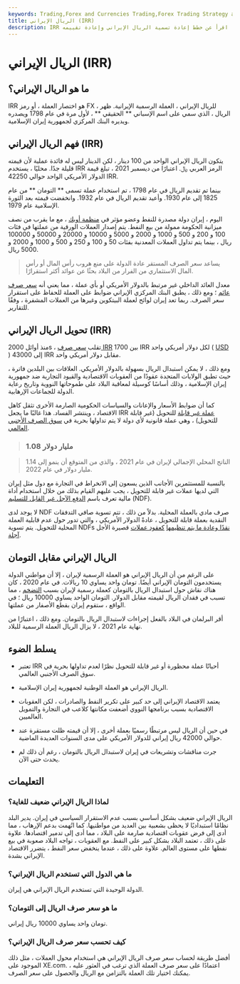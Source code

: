 ```yaml
---
keywords: Trading,Forex and Currencies Trading,Forex Trading Strategy and Education,Strategy and Education
title: الريال الإيراني (IRR)
description: IRR هو اختصار العملة ورمزها للريال الإيراني ، العملة الرسمية لإيران. اقرأ عن خطط إعادة تسمية الريال الإيراني وإعادة تقييمه.
---
```


# الريال الإيراني (IRR)
## ما هو الريال الإيراني؟

IRR هو اختصار العملة ، أو رمز FX ، للريال الإيراني ، العملة الرسمية الإيرانية. ظهر الريال ، الذي سمي على اسم الإسباني ** الحقيقي ** ، لأول مرة في عام 1798 ويصدره ويديره البنك المركزي لجمهورية إيران الإسلامية.

## فهم الريال الإيراني (IRR)

يتكون الريال الإيراني الواحد من 100 دينار ، لكن الدينار ليس له فائدة عملية لأن قيمته قليلة جدًا. محليًا ، يستخدم IRR الرمز العربي ﷼. اعتبارًا من ديسمبر 2021 ، تبلغ قيمة الدولار الأمريكي الواحد حوالي 42250 IRR.

بينما تم تقديم الريال في عام 1798 ، تم استخدام عملة تسمى ** التومان ** من عام 1825 إلى عام 1930. وأعيد تقديم الريال في عام 1932. وانخفضت قيمته بعد الثورة الإسلامية عام 1979.

اليوم ، إيران دولة مصدرة للنفط وعضو مؤثر في [منظمة أوبك](/opec) ، مع ما يقرب من نصف ميزانية الحكومة ممولة من بيع النفط. يتم إصدار العملات الورقية من عملتها في فئات 100 و 200 و 500 و 1000 و 2000 و 5000 و 10000 و 20000 و 50000 و 100000 ريال ، بينما يتم تداول العملات المعدنية بفئات 50 و 100 و 250 و 500 و 1000 و 2000 و 5000 ريال.

> يساعد سعر الصرف المستقر عادة الدولة على منع هروب رأس المال أو رأس المال الاستثماري من الفرار من البلاد بحثًا عن عوائد أكثر استقرارًا.

>

معدل العائد الداخلي غير مرتبط بالدولار الأمريكي أو بأي عملة ، مما يعني أنه [سعر صرف عائم](/floatingexchangerate) ؛ ومع ذلك ، يطبق البنك المركزي الإيراني ضوابط على العملة للحفاظ على استقرار سعر الصرف. ربما تعد إيران لوائح لعملة البيتكوين وغيرها من العملات المشفرة ، وفقًا للتقارير.

## تحويل الريال الإيراني (IRR)

منذ أوائل 2000s ، تقلب [سعر صرف IRR](/exchangerate) بين 1700 IRR لكل دولار أمريكي واحد ( [USD](/usd) ) إلى 43000 IRR مقابل دولار أمريكي واحد.

ومع ذلك ، لا يمكن استبدال الريال بسهولة بالدولار الأمريكي. العلاقات بين البلدين فاترة ، حيث تطبق الولايات المتحدة عقودًا من العقوبات الاقتصادية والقيود التجارية ضد جمهورية إيران الإسلامية ، وذلك أساسًا كوسيلة لمعاقبة البلاد على طموحاتها النووية وتاريخ رعاية الدولة للجماعات الإرهابية.

كما أن ضوابط الأسعار والإعانات والسياسات الحكومية الصارمة الأخرى تثقل كاهل الاقتصاد ، وينتشر الفساد. هذا غالبًا ما يجعل IRR [عملة غير قابلة](/nonconvertiblecurrency) للتحويل (غير قابلة للتحويل) ، وهي عملة قانونية لأي دولة لا يتم تداولها بحرية في [سوق الصرف الأجنبي العالمي](/foreign-exchange-markets).

> ### 1.08 مليار دولار

> الناتج المحلي الإجمالي لإيران في عام 2021 ، والذي من المتوقع أن ينمو إلى 1.14 مليار دولار في عام 2022.

>

بالنسبة للمستثمرين الأجانب الذين يسعون إلى الانخراط في التجارة مع دول مثل إيران التي لديها عملات غير قابلة للتحويل ، يجب عليهم القيام بذلك من خلال استخدام أداة مالية تعرف باسم [الدفع الآجل غير القابل للتسليم](/ndf) (NDF).

لا يوجد لدى NDF صرف مادي بالعملة المحلية. بدلاً من ذلك ، تتم تسوية صافي التدفقات النقدية بعملة قابلة للتحويل ، عادةً الدولار الأمريكي ، والتي تدور حول عدم قابلية العملة المحلية للتحويل. يتم تسوية NDFs [نقدًا وعادة ما يتم تنظيمها](/cashsettlement) [كعقود عملات](/cashsettlement) قصيرة الأجل [آجلة](/forwardcontract).

## الريال الإيراني مقابل التومان

على الرغم من أن الريال الإيراني هو العملة الرسمية لإيران ، إلا أن مواطني الدولة يستخدمون التومان الإيراني أيضًا. تومان واحد يساوي 10 ريالات. في عام 2020 ، كان هناك نقاش حول استبدال الريال بالتومان كعملة رسمية لإيران بسبب [التضخم](/inflation) ، مما تسبب في فقدان الريال لقيمته مقابل الدولار. التومان الواحد يساوي 10000 ريال ؛ في الواقع ، ستقوم إيران بقطع الأصفار من عملتها.

أقر البرلمان في البلاد بالفعل إجراءات لاستبدال الريال بالتومان. ومع ذلك ، اعتبارًا من نهاية عام 2021 ، لا يزال الريال العملة الرسمية للبلاد.

## يسلط الضوء

- تعتبر IRR أحيانًا عملة محظورة أو غير قابلة للتحويل نظرًا لعدم تداولها بحرية في سوق الصرف الأجنبي العالمي.

- الريال الإيراني هو العملة الوطنية لجمهورية إيران الإسلامية.

- يعتمد الاقتصاد الإيراني إلى حد كبير على تكرير النفط والصادرات ، لكن العقوبات الاقتصادية بسبب برنامجها النووي أضعفت مكانتها كلاعب في التجارة والتمويل العالميين.

- في حين أن الريال ليس مرتبطًا رسميًا بعملة أخرى ، إلا أن قيمته ظلت مستقرة عند حوالي 42000 ريال إيراني للدولار الأمريكي على مدى السنوات العديدة الماضية.

- جرت مناقشات وتشريعات في إيران لاستبدال الريال بالتومان ، رغم أن ذلك لم يحدث حتى الآن.

## التعليمات

### لماذا الريال الإيراني ضعيف للغاية؟

الريال الإيراني ضعيف بشكل أساسي بسبب عدم الاستقرار السياسي في إيران. يدير البلد نظامًا استبداديًا لا يحظى بشعبية بين العديد من مواطنيها. كما اتُهمت بدعم الإرهاب ، مما أدى إلى فرض عقوبات اقتصادية صارمة على البلاد ، مما أدى إلى تدمير اقتصادها. علاوة على ذلك ، تعتمد البلاد بشكل كبير على النفط. مع العقوبات ، تواجه البلاد صعوبة في بيع نفطها على مستوى العالم. علاوة على ذلك ، عندما ينخفض سعر النفط ، يتضرر الاقتصاد الإيراني بشدة.

### ما هي الدول التي تستخدم الريال الإيراني؟

الدولة الوحيدة التي تستخدم الريال الإيراني هي إيران.

### ما هو سعر صرف الريال إلى التومان؟

تومان واحد يساوي 10000 ريال إيراني.

### كيف تحسب سعر صرف الريال الإيراني؟

أفضل طريقة لحساب سعر صرف الريال الإيراني هي استخدام محول العملات ، مثل ذلك الموجود على XE.com. اعتمادًا على سعر صرف العملة الذي ترغب في العثور عليه ، يمكنك اختيار تلك العملة بالتزامن مع الريال والحصول على سعر الصرف.


